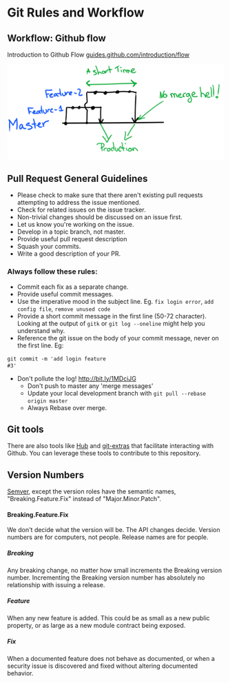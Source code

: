 # Git Rules and Workflow

## Workflow: Github flow

Introduction to Github Flow [guides.github.com/introduction/flow](https://guides.github.com/introduction/flow/)

![](/img/ghflow.png)

## Pull Request General Guidelines

* Please check to make sure that there aren't existing pull requests attempting to address the issue mentioned.
* Check for related issues on the issue tracker.
* Non-trivial changes should be discussed on an issue first.
* Let us know you're working on the issue.
* Develop in a topic branch, not master.
* Provide useful pull request description
* Squash your commits.
* Write a good description of your PR.

### Always follow these rules:

* Commit each fix as a separate change.
* Provide useful commit messages.
* Use the imperative mood in the subject line. Eg. `fix login error`, `add config file`, `remove unused code`
* Provide a short commit message in the first line (50-72 character). Looking at the output of `gitk` or `git log --oneline` might help you understand why.
* Reference the git issue on the body of your commit message, never on the first line. Eg:
```
git commit -m 'add login feature
#3'
```
* Don't pollute the log! http://bit.ly/1MDciJG
  * Don't push to master any 'merge messages'
  * Update your local development branch with `git pull --rebase origin master`
  * Always Rebase over merge.

## Git tools

  There are also tools like [Hub](https://hub.github.com/) and [git-extras](https://github.com/tj/git-extras) that facilitate interacting with Github.
  You can leverage these tools to contribute to this repository.


  ## Version Numbers

  [Semver](http://semver.org), except the version roles have the semantic names, "Breaking.Feature.Fix" instead of "Major.Minor.Patch".


  #### Breaking.Feature.Fix

  We don't decide what the version will be. The API changes decide. Version numbers are for computers, not people. Release names are for people.

  ##### Breaking

  Any breaking change, no matter how small increments the Breaking version number. Incrementing the Breaking version number has absolutely no relationship with issuing a release.

  ##### Feature

  When any new feature is added. This could be as small as a new public property, or as large as a new module contract being exposed.

  ##### Fix

  When a documented feature does not behave as documented, or when a security issue is discovered and fixed without altering documented behavior.

